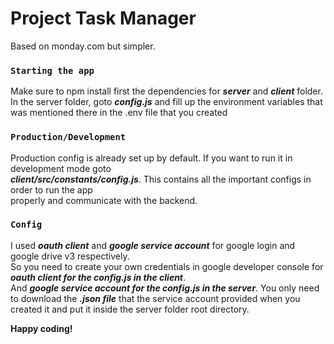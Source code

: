# Project Task Manager

Based on monday.com but simpler. 

### `Starting the app`

Make sure to npm install first the dependencies for ***server*** and ***client*** folder.\
In the server folder, goto ***config.js*** and fill up the environment variables that was mentioned there in the .env file that you created

### `Production/Development`

Production config is already set up by default. If you want to run it in development mode goto\
***client/src/constants/config.js***. This contains all the important configs in order to run the app\
properly and communicate with the backend.

### `Config`

I used ***oauth client*** and ***google service account*** for google login and google drive v3 respectively.\
So you need to create your own credentials in google developer console for ***oauth client for the config.js in the client***.\
And ***google service account for the config.js in the server***. You only need to download the ***.json file*** that the service account
provided when you created it and put it inside the server folder root directory.

**Happy coding!**
